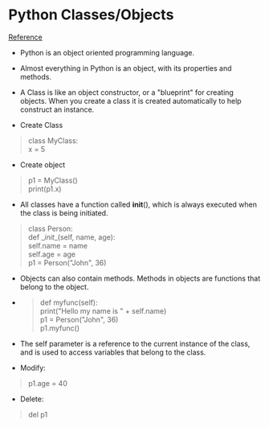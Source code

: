 # Python Classes/Objects
[Reference](https://www.w3schools.com/python/python_classes.asp)

* Python is an object oriented programming language.

* Almost everything in Python is an object, with its properties and methods.

* A Class is like an object constructor, or a "blueprint" for creating objects. When you create a class it is created automatically to help construct an instance.

* Create Class  
> class MyClass:  
  x = 5

* Create object  
> p1 = MyClass()  
print(p1.x)  

* All classes have a function called __init__(), which is always executed when the class is being initiated.  

> class Person:  
  def \__init__(self, name, age):  
    self.name = name  
    self.age = age  
p1 = Person("John", 36) 

* Objects can also contain methods. Methods in objects are functions that belong to the object. 

*  > def myfunc(self):  
    print("Hello my name is " + self.name)  
p1 = Person("John", 36)  
p1.myfunc()  

 * The self parameter is a reference to the current instance of the class, and is used to access variables that belong to the class.  

 * Modify:  
 > p1.age = 40

 * Delete:  
 > del p1  

